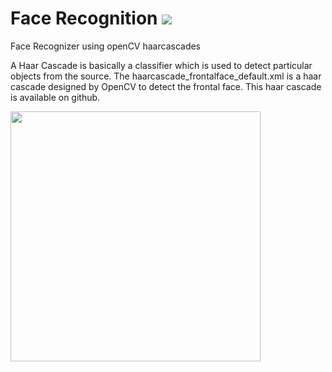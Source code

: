 # Face Recognition [![](https://img.shields.io/github/license/mashape/apistatus.svg)](https://github.com/Shyamspr/face_recognition/blob/master/LICENSE.txt)

Face Recognizer using openCV haarcascades

A Haar Cascade is basically a classifier which is used to detect particular objects from the source. The haarcascade_frontalface_default.xml is a haar cascade designed by OpenCV to detect the frontal face. This haar cascade is available on github.

<img src="IMG.JPEG" width=400 height=400/>
